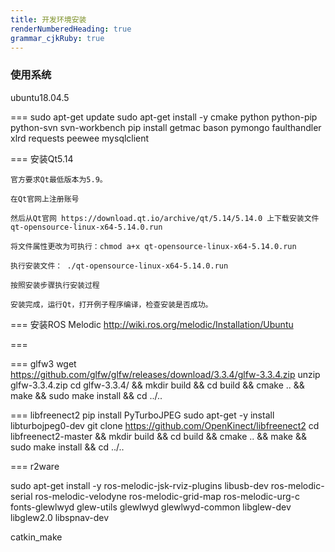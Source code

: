 ```yaml
---
title: 开发环境安装
renderNumberedHeading: true
grammar_cjkRuby: true
---
```



### 使用系统
ubuntu18.04.5

===
sudo apt-get update
sudo apt-get install -y cmake python python-pip python-svn svn-workbench
pip install getmac bason pymongo faulthandler xlrd requests peewee mysqlclient

===
安装Qt5.14

    官方要求Qt最低版本为5.9。

    在Qt官网上注册账号

    然后从Qt官网 https://download.qt.io/archive/qt/5.14/5.14.0 上下载安装文件 qt-opensource-linux-x64-5.14.0.run

    将文件属性更改为可执行：chmod a+x qt-opensource-linux-x64-5.14.0.run

    执行安装文件： ./qt-opensource-linux-x64-5.14.0.run

    按照安装步骤执行安装过程

    安装完成，运行Qt，打开例子程序编译，检查安装是否成功。

===
安装ROS Melodic
http://wiki.ros.org/melodic/Installation/Ubuntu

===

===
glfw3
wget https://github.com/glfw/glfw/releases/download/3.3.4/glfw-3.3.4.zip
unzip glfw-3.3.4.zip 
cd glfw-3.3.4/ && mkdir build && cd build && cmake .. && make && sudo make install && cd ../..
 


===
libfreenect2
pip install PyTurboJPEG
sudo apt-get -y install libturbojpeg0-dev
git clone https://github.com/OpenKinect/libfreenect2
cd libfreenect2-master && mkdir build && cd build && cmake .. && make && sudo make install && cd ../..


===
r2ware

sudo apt-get install -y ros-melodic-jsk-rviz-plugins libusb-dev ros-melodic-serial ros-melodic-velodyne ros-melodic-grid-map ros-melodic-urg-c fonts-glewlwyd glew-utils glewlwyd glewlwyd-common libglew-dev libglew2.0 libspnav-dev 


catkin_make



